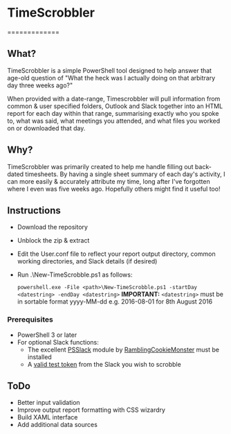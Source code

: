 # TimeScrobbler
=============

## What?
TimeScrobbler is a simple PowerShell tool designed to help answer that age-old question of "What the heck was I actually doing on that arbitrary day three weeks ago?"

When provided with a date-range, Timescrobbler will pull information from common & user specified folders, Outlook and Slack together into an HTML report for each day within that range, summarising exactly who you spoke to, what was said, what meetings you attended, and what files you worked on or downloaded that day.


## Why?
TimeScrobbler was primarily created to help me handle filling out back-dated timesheets. By having a single sheet summary of each day's activity, I can more easily & accurately attribute my time, long after I've forgotten where I even was five weeks ago. Hopefully others might find it useful too!


## Instructions
* Download the repository
* Unblock the zip & extract
* Edit the User.conf file to reflect your report output directory, common working directories, and Slack details (if desired)
* Run .\New-TimeScrobble.ps1 as follows:

    ```powershell.exe -File <path>\New-TimeScrobble.ps1 -startDay <datestring> -endDay <datestring>```
    **IMPORTANT:** ```<datestring>``` must be in sortable format yyyy-MM-dd e.g. 2016-08-01 for 8th August 2016


### Prerequisites
* PowerShell 3 or later
* For optional Slack functions:
  * The excellent [PSSlack](https://github.com/RamblingCookieMonster/PSSlack) module by [RamblingCookieMonster](https://github.com/RamblingCookieMonster) must be installed
  * A [valid test token](https://api.slack.com/docs/oauth-test-tokens) from the Slack you wish to scrobble
  
  
## ToDo
* Better input validation
* Improve output report formatting with CSS wizardry
* Build XAML interface
* Add additional data sources